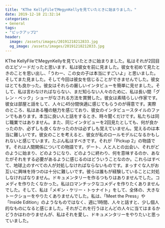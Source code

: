 ```yaml
---
title: "KThe KellyFile‬で‬MegynKelly‬を見ていたときに始まりました。"
date: 2019-12-18 21:32:14
categories:
- General
tags:
- "ピックアップ2"
header:
  image: /assets/images/20191218212833.jpg
  og_image: /assets/images/20191218212833.jpg
---
```


KThe KellyFile‬で‬MegynKelly‬を見ていたときに始まりました。私はそれが2回目のエピソードだったと思います、私は彼女を前に見ました。彼女を初めて見たときのことを思い出し、「うわー、この女の子は本当にすごいよ」と思いました。そしてまた見ました。そして今回は彼女を信じることができませんでした。彼女はとても良かった。彼女はそれらの厳しいインタビューを簡単に見せました。そして、私は言わなければならない、まだ知らない人々のために、私は長い間「グレン・ベック」ショーがなされる方法を賞賛した。彼女は素晴らしい作家です。彼女は部屋と話をして、人々に45分間快適に感じてもらうのが得意です。実際のところ、私はある種の魅力を感じており、彼女のインタビュースタイルのファンでもあります。本当に良い人と話をするとき、時々聞くだけです。私たちは同じ職業ではありません。また、同じインタビューを2回見たとしても、何が良かったのか、必ずしも良くなかったのかは必ずしも覚えていません。覚えるのは本当に難しいです。彼女のことを考えると、彼女が私のロールモデルになるかもしれないと感じています。たぶん私はすべきです。それが「Pickup 2」‬の物語です。それは人間関係についての物語です。デート、人と人との出会い、それがどのように始まり、どのようになり、どのように終わり、何を意味するのか、あなたがそれをする必要があるように感じるのはどういうことなのか。これらはすべて、地球上のすべての人が対処しなければならないものです。まっすぐな人がお互いに興味を持つのは十分に難しいです。彼らは誰もが経験していることに対処しなければなりません。ドキュメンタリーを作るつもりはありませんでした。コメディを作りたくなかった。私はロマンチックなコメディを作りたくありませんでした。そして、私は「メギン・ケリー・トゥナイト」をして、全体の、大きなトークショーをやりたくありませんでした。私は、「Meet the Press」や「Inside Edition」のようなものではなく、週に1時間、人々と話すと、少し個人的なものになると感じました。それがこれを行うほとんどの人々に当てはまるかどうかはわかりませんが、私はそれを愛し、ドキュメンタリーをやりたいと思っていました。
